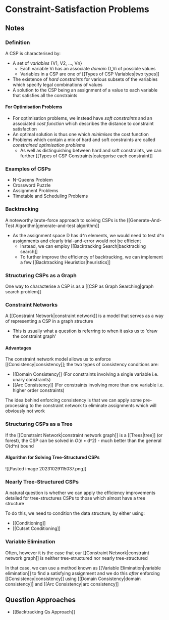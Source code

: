 # Constraint-Satisfaction Problems
## Notes
### Definition
A CSP is characterised by: 
- A set of *variables* {V1, V2, ..., Vn}
	- Each variable Vi has an associate *domain* D_Vi of possible values
	- Variables in a CSP are one of [[Types of CSP Variables|two types]]
- The existence of *hard constraints* for various subsets of the variables which specify legal combinations of values
- A solution to the CSP being an assignment of a value to each variable that satisfies all the constraints
#### For Optimisation Problems
- For optimisation problems, we instead have *soft constraints* and an associated *cost function* which describes the distance to constraint satisfaction
- An optimal solution is thus one which *minimises* the cost function
- Problems which contain a mix of hard and soft constraints are called *constrained optimisation problems*
	- As well as distinguishing between hard and soft constraints, we can further [[Types of CSP Constraints|categorise each constraint]]
### Examples of CSPs
- N-Queens Problem
- Crossword Puzzle
- Assignment Problems
- Timetable and Scheduling Problems
### Backtracking
A noteworthy brute-force approach to solving CSPs is the [[Generate-And-Test Algorithm|generate-and-test algorithm]]
- As the assignment space D has d^n elements, we would need to test d^n assignments and clearly trial-and-error would not be efficient
	- Instead, we can employ [[Backtracking Search|backtracking search]]
	- To further improve the efficiency of backtracking, we can implement a few [[Backtracking Heuristics|heuristics]]
### Structuring CSPs as a Graph
One way to characterise a CSP is as a [[CSP as Graph Searching|graph search problem]]
### Constraint Networks
A [[Constraint Network|constraint network]] is a model that serves as a way of representing a CSP in a graph structure
- This is usually what a question is referring to when it asks us to 'draw the constraint graph'
#### Advantages
The constraint network model allows us to enforce [[Consistency|consistency]]; the two types of consistency conditions are:
- [[Domain Consistency]] (For constraints involving a single variable i.e. unary constraints)
- [[Arc Consistency]] (For constraints involving more than one variable i.e. higher order constraints)

The idea behind enforcing consistency is that we can apply some pre-processing to the constraint network to eliminate assignments which will obviously not work
### Structuring CSPs as a Tree
If the [[Constraint Network|constraint network graph]] is a [[Trees|tree]] (or forest), the CSP can be solved in *O*(n • d^2) - much better than the general O(d^n) bound
#### Algorithm for Solving Tree-Structured CSPs
![[Pasted image 20231029115037.png]]
### Nearly Tree-Structured CSPs
A natural question is whether we can apply the efficiency improvements detailed for tree-structures CSPs to those which almost have a tree structure

To do this, we need to condition the data structure, by either using:
- [[Conditioning]]
- [[Cutset Conditioning]]
### Variable Elimination
Often, however it is the case that our [[Constraint Network|constraint network graph]] is neither tree-structured nor nearly tree-structured

In that case, we can use a method known as [[Variable Elimination|variable elimination]] to find a satisfying assignment and we do this *after* enforcing [[Consistency|consistency]] using [[Domain Consistency|domain consistency]] and [[Arc Consistency|arc consistency]]
## Question Approaches
- [[Backtracking Qs Approach]]